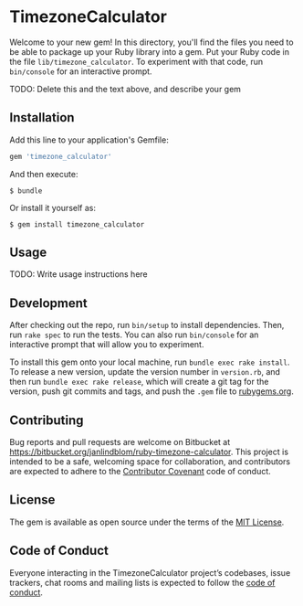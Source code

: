 # TimezoneCalculator

Welcome to your new gem! In this directory, you'll find the files you need to be able to package up your Ruby library into a gem. Put your Ruby code in the file `lib/timezone_calculator`. To experiment with that code, run `bin/console` for an interactive prompt.

TODO: Delete this and the text above, and describe your gem

## Installation

Add this line to your application's Gemfile:

```ruby
gem 'timezone_calculator'
```

And then execute:

    $ bundle

Or install it yourself as:

    $ gem install timezone_calculator

## Usage

TODO: Write usage instructions here

## Development

After checking out the repo, run `bin/setup` to install dependencies. Then, run `rake spec` to run the tests. You can also run `bin/console` for an interactive prompt that will allow you to experiment.

To install this gem onto your local machine, run `bundle exec rake install`. To release a new version, update the version number in `version.rb`, and then run `bundle exec rake release`, which will create a git tag for the version, push git commits and tags, and push the `.gem` file to [rubygems.org](https://rubygems.org).

## Contributing

Bug reports and pull requests are welcome on Bitbucket at https://bitbucket.org/janlindblom/ruby-timezone-calculator. This project is intended to be a safe, welcoming space for collaboration, and contributors are expected to adhere to the [Contributor Covenant](http://contributor-covenant.org) code of conduct.

## License

The gem is available as open source under the terms of the [MIT License](https://opensource.org/licenses/MIT).

## Code of Conduct

Everyone interacting in the TimezoneCalculator project’s codebases, issue trackers, chat rooms and mailing lists is expected to follow the [code of conduct](https://bitbucket.org/janlindblom/ruby-timezone-calculator/src/master/CODE_OF_CONDUCT.md).
